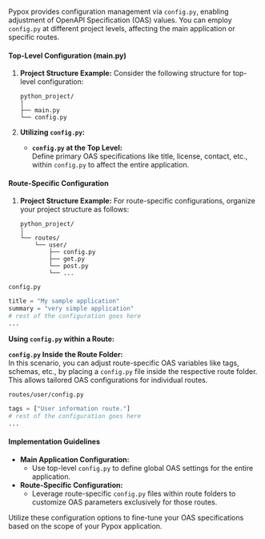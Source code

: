 Pypox provides configuration management via `config.py`, enabling adjustment of OpenAPI Specification (OAS) values. You can employ `config.py` at different project levels, affecting the main application or specific routes.

#### Top-Level Configuration (main.py)

1. **Project Structure Example:**
   Consider the following structure for top-level configuration:

   ```
   python_project/
   │
   ├── main.py
   └── config.py
   ```

2. **Utilizing `config.py`:**
   - **`config.py` at the Top Level:**  
     Define primary OAS specifications like title, license, contact, etc., within `config.py` to affect the entire application.

#### Route-Specific Configuration

1. **Project Structure Example:**
   For route-specific configurations, organize your project structure as follows:

   ```
   python_project/
   │
   └── routes/
       └── user/
           ├── config.py
           ├── get.py
           └── post.py
           └── ...
   ```

`config.py`

```python
title = "My sample application"
summary = "very simple application"
# rest of the configuration goes here
...
```

**Using `config.py` within a Route:**

**`config.py` Inside the Route Folder:**  
In this scenario, you can adjust route-specific OAS variables like tags, schemas, etc., by placing a `config.py` file inside the respective route folder. This allows tailored OAS configurations for individual routes.

`routes/user/config.py`

```python
tags = ["User information route."]
# rest of the configuration goes here
...
```

#### Implementation Guidelines

- **Main Application Configuration:**
  - Use top-level `config.py` to define global OAS settings for the entire application.
- **Route-Specific Configuration:**
  - Leverage route-specific `config.py` files within route folders to customize OAS parameters exclusively for those routes.

Utilize these configuration options to fine-tune your OAS specifications based on the scope of your Pypox application.
